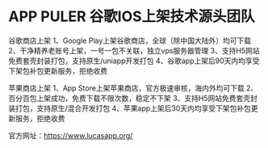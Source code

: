 # APP PULER 谷歌IOS上架技术源头团队

谷歌商店上架
1、Google Play上架谷歌商店，全球（除中国大陆外）均可下载
2、干净精养老账号上架，一号一包不关联，独立vps服务器管理
3、支持H5网站免费套壳封装打包，支持原生/uniapp开发打包
4、谷歌app上架后90天内均享受下架包补包更新服务，拒绝收费


苹果商店上架
1、App Store上架苹果商店，官方极速审核，海内外均可下载
2、百分百包上架成功，免费下载不限次数，稳定不下架
3、支持H5网站免费套壳封装打包，支持原生/混合开发打包
4、苹果app上架后30天内均享受下架包补包更新服务，拒绝收费

官方网址：https://www.lucasapp.org/
